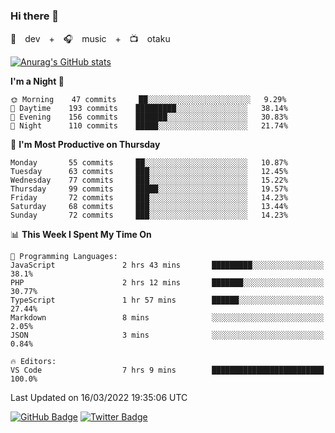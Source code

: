 ### Hi there 👋

🚀　dev　+　🎧　music　+　📺　otaku


[![Anurag's GitHub stats](https://github-readme-stats.vercel.app/api?username=koheitasaka&count_private=true&show_icons=true&theme=monokai)](https://github.com/koheitasaka/github-readme-stats)

<!--START_SECTION:waka-->
**I'm a Night 🦉** 

```text
🌞 Morning    47 commits     ██░░░░░░░░░░░░░░░░░░░░░░░   9.29% 
🌆 Daytime    193 commits    █████████░░░░░░░░░░░░░░░░   38.14% 
🌃 Evening    156 commits    ███████░░░░░░░░░░░░░░░░░░   30.83% 
🌙 Night      110 commits    █████░░░░░░░░░░░░░░░░░░░░   21.74%

```
📅 **I'm Most Productive on Thursday** 

```text
Monday       55 commits     ██░░░░░░░░░░░░░░░░░░░░░░░   10.87% 
Tuesday      63 commits     ███░░░░░░░░░░░░░░░░░░░░░░   12.45% 
Wednesday    77 commits     ███░░░░░░░░░░░░░░░░░░░░░░   15.22% 
Thursday     99 commits     █████░░░░░░░░░░░░░░░░░░░░   19.57% 
Friday       72 commits     ███░░░░░░░░░░░░░░░░░░░░░░   14.23% 
Saturday     68 commits     ███░░░░░░░░░░░░░░░░░░░░░░   13.44% 
Sunday       72 commits     ███░░░░░░░░░░░░░░░░░░░░░░   14.23%

```


📊 **This Week I Spent My Time On** 

```text
💬 Programming Languages: 
JavaScript               2 hrs 43 mins       █████████░░░░░░░░░░░░░░░░   38.1% 
PHP                      2 hrs 12 mins       ███████░░░░░░░░░░░░░░░░░░   30.77% 
TypeScript               1 hr 57 mins        ██████░░░░░░░░░░░░░░░░░░░   27.44% 
Markdown                 8 mins              ░░░░░░░░░░░░░░░░░░░░░░░░░   2.05% 
JSON                     3 mins              ░░░░░░░░░░░░░░░░░░░░░░░░░   0.84%

🔥 Editors: 
VS Code                  7 hrs 9 mins        █████████████████████████   100.0%

```


 Last Updated on 16/03/2022 19:35:06 UTC
<!--END_SECTION:waka-->

[![GitHub Badge](https://img.shields.io/badge/GitHub-100000?style=for-the-badge&logo=github&logoColor=white)](https://github.com/koheitasaka)
[![Twitter Badge](https://img.shields.io/badge/Twitter-1DA1F2?style=for-the-badge&logo=twitter&logoColor=white)](https://twitter.com/sleep_asleep_)
